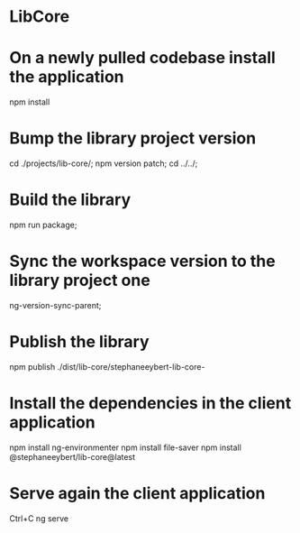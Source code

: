 # LibCore

# On a newly pulled codebase install the application
npm install

# Bump the library project version
cd ./projects/lib-core/;
npm version patch;
cd ../../;

# Build the library
npm run package;

# Sync the workspace version to the library project one
ng-version-sync-parent;

# Publish the library
npm publish ./dist/lib-core/stephaneeybert-lib-core-

# Install the dependencies in the client application
npm install ng-environmenter
npm install file-saver
npm install @stephaneeybert/lib-core@latest

# Serve again the client application
Ctrl+C
ng serve
